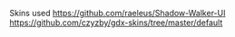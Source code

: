 Skins used 
https://github.com/raeleus/Shadow-Walker-UI
https://github.com/czyzby/gdx-skins/tree/master/default
